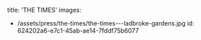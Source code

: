 title: 'THE TIMES'
images:
  - /assets/press/the-times/the-times---ladbroke-gardens.jpg
id: 624202a6-e7c1-45ab-ae14-7fddf75b6077
